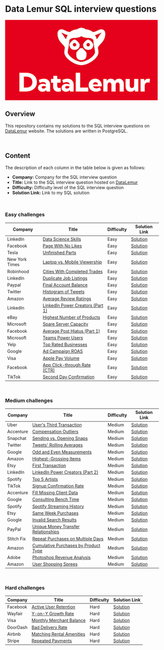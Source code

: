 # Data Lemur SQL interview questions

![](/assets/coverimage.png)

## Overview

This repository contains my solutions to the SQL interview questions on [DataLemur](https://datalemur.com/sql-interview-questions) website. The solutions are written in PostgreSQL.

<br>

## Content


The description of each column in the table below is given as follows:

- **Company:** Company for the SQL interview question
- **Title:** Link to the SQL interview question hosted on [DataLemur](https://datalemur.com/sql-interview-questions)
- **Difficulty:** Difficulty level of the SQL interview question
- **Solution Link:** Link to my SQL solution

<br>

### **Easy challenges**

| Company | Title | Difficulty | Solution Link |
|------------|------------------------|------------|-----------|
| LinkedIn | [Data Science Skills](https://datalemur.com/questions/matching-skills) | Easy | [Solution](Easy/matching-skills.sql)
| Facebook | [Page With No Likes](https://datalemur.com/questions/sql-page-with-no-likes) | Easy | [Solution](Easy/sql-page-with-no-likes.sql)
| Tesla | [Unfinished Parts](https://datalemur.com/questions/tesla-unfinished-parts) | Easy | [Solution](Easy/tesla-unfinished-parts.sql)
| New York Times | [Laptop vs. Mobile Viewership](https://datalemur.com/questions/laptop-mobile-viewership) | Easy | [Solution](Easy/laptop-mobile-viewership.sql)
| Robinhood | [Cities With Completed Trades](https://datalemur.com/questions/completed-trades) | Easy | [Solution](Easy/completed-trades.sql)
| LinkedIn | [Duplicate Job Listings](https://datalemur.com/questions/duplicate-job-listings) | Easy | [Solution](Easy/duplicate-job-listings.sql)
| Paypal | [Final Account Balance](https://datalemur.com/questions/final-account-balance) | Easy | [Solution](Easy/final-account-balance.sql)
| Twitter | [Histogram of Tweets](https://datalemur.com/questions/sql-histogram-tweets) | Easy | [Solution](Easy/sql-histogram-tweets.sql)
| Amazon | [Average Review Ratings](https://datalemur.com/questions/sql-avg-review-ratings) | Easy | [Solution](Easy/sql-avg-review-ratings.sql)
| LinkedIn | [LinkedIn Power Creators (Part 1)](https://datalemur.com/questions/linkedin-power-creators) | Easy | [Solution](Easy/linkedin-power-creators.sql)
| eBay | [Highest Number of Products](https://datalemur.com/questions/sql-highest-products) | Easy | [Solution](Easy/sql-highest-products.sql)
| Microsoft | [Spare Server Capacity](https://datalemur.com/questions/sql-spare-server-capacity) | Easy | [Solution](Easy/sql-spare-server-capacity.sql)
| Facebook | [Average Post Hiatus (Part 1)](https://datalemur.com/questions/sql-average-post-hiatus-1) | Easy | [Solution](Easy/sql-average-post-hiatus-1.sql)
| Microsoft | [Teams Power Users](https://datalemur.com/questions/teams-power-users) | Easy | [Solution](Easy/teams-power-users.sql)
| Yelp | [Top Rated Businesses](https://datalemur.com/questions/sql-top-businesses) | Easy | [Solution](Easy/sql-top-businesses.sql)
| Google | [Ad Campaign ROAS](https://datalemur.com/questions/ad-campaign-roas) | Easy | [Solution](Easy/ad-campaign-roas.sql)
| Visa | [Apple Pay Volume](https://datalemur.com/questions/apple-pay-volume) | Easy | [Solution](Easy/apple-pay-volume.sql)
| Facebook | [App Click-through Rate (CTR)](https://datalemur.com/questions/sql-app-ctr) | Easy | [Solution](Easy/sql-app-ctr.sql)
| TikTok | [Second Day Confirmation](https://datalemur.com/questions/second-day-confirmation) | Easy | [Solution](Easy/second-day-confirmation.sql)

<br>

### **Medium challenges**
| Company | Title | Difficulty | Solution Link |
|------------|------------------------|------------|-----------|
| Uber | [User's Third Transaction](https://datalemur.com/questions/sql-third-transaction) | Medium | [Solution](Medium/sql-third-transaction.sql)
| Accenture | [Compensation Outliers](https://datalemur.com/questions/compensation-outliers) | Medium | [Solution](Medium/compensation-outliers.sql)
| Snapchat | [Sending vs. Opening Snaps](https://datalemur.com/questions/time-spent-snaps) | Medium | [Solution](Medium/time-spent-snaps.sql)
| Twitter | [Tweets' Rolling Averages](https://datalemur.com/questions/rolling-average-tweets) | Medium | [Solution](Medium/rolling-average-tweets.sql)
| Google | [Odd and Even Measurements](https://datalemur.com/questions/odd-even-measurements) | Medium | [Solution](Medium/odd-even-measurements.sql)
| Amazon | [Highest-Grossing Items](https://datalemur.com/questions/sql-highest-grossing) | Medium | [Solution](Medium/sql-highest-grossing.sql)
| Etsy | [First Transaction](https://datalemur.com/questions/sql-first-transaction) | Medium | [Solution](Medium/sql-first-transaction.sql)
| LinkedIn | [LinkedIn Power Creators (Part 2)](https://datalemur.com/questions/linkedin-power-creators-part2) | Medium | [Solution](Medium/linkedin-power-creators-part2.sql)
| Spotify | [Top 5 Artists](https://datalemur.com/questions/top-fans-rank) | Medium | [Solution](Medium/top-fans-rank.sql)
| TikTok | [Signup Confirmation Rate](https://datalemur.com/questions/signup-confirmation-rate) | Medium | [Solution](Medium/signup-confirmation-rate.sql)
| Accenture | [Fill Missing Client Data](https://datalemur.com/questions/fill-missing-product) | Medium | [Solution](Medium/fill-missing-product.sql)
| Google | [Consulting Bench Time](https://datalemur.com/questions/consulting-bench-time) | Medium | [Solution](Medium/consulting-bench-time.sql)
| Spotify | [Spotify Streaming History](https://datalemur.com/questions/spotify-streaming-history) | Medium | [Solution](Medium/spotify-streaming-history.sql)
| Etsy | [Same Week Purchases](https://datalemur.com/questions/same-week-purchases) | Medium | [Solution](Medium/same-week-purchases.sql)
| Google | [Invalid Search Results](https://datalemur.com/questions/invalid-search-pct) | Medium | [Solution](Medium/invalid-search-pct.sql)
| PayPal | [Unique Money Transfer Relationships](https://datalemur.com/questions/money-transfer-relationships) | Medium | [Solution](Medium/money-transfer-relationships.sql)
| Stitch Fix | [Repeat Purchases on Multiple Days](https://datalemur.com/questions/sql-repeat-purchases) | Medium | [Solution](Medium/sql-repeat-purchases.sql)
| Amazon | [Cumulative Purchases by Product Type](https://datalemur.com/questions/sql-purchasing-activity) | Medium | [Solution](Medium/sql-purchasing-activity.sql)
| Adobe | [Photoshop Revenue Analysis](https://datalemur.com/questions/photoshop-revenue-analysis) | Medium | [Solution](Medium/photoshop-revenue-analysis.sql)
| Amazon | [User Shopping Sprees](https://datalemur.com/questions/amazon-shopping-spree) | Medium | [Solution](Medium/amazon-shopping-spree.sql)


<br>

### **Hard challenges**
| Company | Title | Difficulty | Solution Link |
|------------|------------------------|------------|-----------|
| Facebook | [Active User Retention](https://datalemur.com/questions/user-retention) | Hard | [Solution](Hard/user-retention.sql)
| Wayfair | [Y-on-Y Growth Rate](https://datalemur.com/questions/yoy-growth-rate) | Hard | [Solution](Hard/yoy-growth-rate.sql)
| Visa | [Monthly Merchant Balance](https://datalemur.com/questions/sql-monthly-merchant-balance) | Hard | [Solution](Hard/sql-monthly-merchant-balance.sql)
| DoorDash | [Bad Delivery Rate](https://datalemur.com/questions/sql-bad-experience) | Hard | [Solution](Hard/sql-bad-experience.sql)
| Airbnb | [Matching Rental Amenities](https://datalemur.com/questions/sql-bad-experience) | Hard | [Solution](Hard/sql-bad-experience.sql)
| Stripe | [Repeated Payments](https://datalemur.com/questions/repeated-payments) | Hard | [Solution](Hard/repeated-payments.sql)


